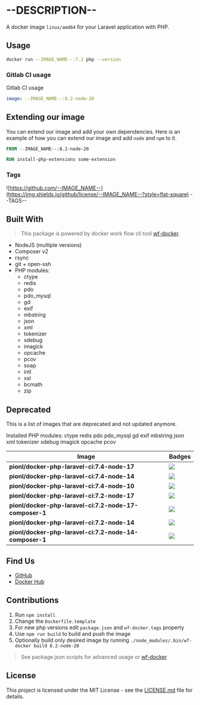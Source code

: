 # --DESCRIPTION--

A docker image `linux/amd64` for your Laravel application with PHP.

## Usage

```bash
docker run --IMAGE_NAME--:7.2 php --version
```

### Gitlab CI usage

Gitlab CI usage

```yml
image: --IMAGE_NAME--:8.2-node-20
```

## Extending our image

You can extend our image and add your own dependencies. Here is an example of how you can extend our image and add `node` and `npm` to it.

```Dockerfile
FROM --IMAGE_NAME--:8.2-node-20

RUN install-php-extensions some-extension
```

### Tags

![https://github.com/--IMAGE_NAME--](https://img.shields.io/github/license/--IMAGE_NAME--?style=flat-square)
--TAGS--

## Built With

> This package is powered by docker work flow cli tool [wf-docker](https://github.com/wrk-flow/wf-docker).

* NodeJS (multiple versions)
* Composer v2
* rsync
* git + open-ssh
* PHP modules:
    * ctype
    * redis
    * pdo
    * pdo_mysql
    * gd
    * exif
    * mbstring
    * json
    * xml
    * tokenizer
    * xdebug
    * imagick
    * opcache
    * pcov
    * soap
    * intl
    * xsl
    * bcmath
    * zip

## Deprecated

This is a list of images that are deprecated and not updated anymore.

Installed PHP modules: ctype redis pdo pdo_mysql gd exif mbstring json xml tokenizer xdebug imagick opcache pcov

| Image                                                  | Badges                                                                                                             |
|--------------------------------------------------------|--------------------------------------------------------------------------------------------------------------------|
| **pionl/docker-php-laravel-ci:7.4-node-17**            | ![](https://img.shields.io/docker/image-size/pionl/docker-php-laravel-ci/7.4-node-17?style=flat-square)            |
| **pionl/docker-php-laravel-ci:7.4-node-14**            | ![](https://img.shields.io/docker/image-size/pionl/docker-php-laravel-ci/7.4-node-14?style=flat-square)            |
| **pionl/docker-php-laravel-ci:7.4-node-10**            | ![](https://img.shields.io/docker/image-size/pionl/docker-php-laravel-ci/7.4-node-10?style=flat-square)            |
| **pionl/docker-php-laravel-ci:7.2-node-17**            | ![](https://img.shields.io/docker/image-size/pionl/docker-php-laravel-ci/7.2-node-17?style=flat-square)            |
| **pionl/docker-php-laravel-ci:7.2-node-17-composer-1** | ![](https://img.shields.io/docker/image-size/pionl/docker-php-laravel-ci/7.2-node-17-composer-1?style=flat-square) |
| **pionl/docker-php-laravel-ci:7.2-node-14**            | ![](https://img.shields.io/docker/image-size/pionl/docker-php-laravel-ci/7.2-node-14?style=flat-square)            |
| **pionl/docker-php-laravel-ci:7.2-node-14-composer-1** | ![](https://img.shields.io/docker/image-size/pionl/docker-php-laravel-ci/7.2-node-14-composer-1?style=flat-square) |

## Find Us

* [GitHub](https://github.com/--IMAGE_NAME--)
* [Docker Hub](https://cloud.docker.com/repository/docker/--IMAGE_NAME--)

## Contributions

1. Run `npm install`
2. Change the `Dockerfile.template`
3. For new php versions edit `package.json` and `wf-docker.tags` property
4. Use `npm run build` to build and push the image
  1. Optionally build only desired image by running `./node_modules/.bin/wf-docker build 8.2-node-20`

> See package.json scripts for advanced usage or [wf-docker](https://github.com/wrk-flow/wf-docker)

## License

This project is licensed under the MIT License - see the [LICENSE.md](LICENSE.md) file for details.
